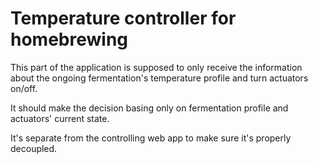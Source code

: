 # Temperature controller for homebrewing

This part of the application is supposed to only receive the information about the ongoing 
fermentation's temperature profile and turn actuators on/off.

It should make the decision basing only on fermentation profile and actuators' current state.

It's separate from the controlling web app to make sure it's properly decoupled.
